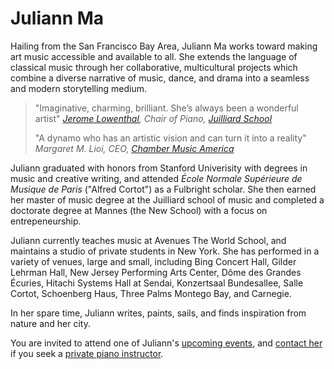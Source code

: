 # Juliann Ma

Hailing from the San Francisco Bay Area, Juliann Ma works toward making art music accessible and available to all.
She extends the language of classical music through her collaborative, multicultural projects which combine a diverse narrative of music, dance, and drama into a seamless and modern storytelling medium.

> "Imaginative, charming, brilliant. She’s always been a wonderful artist"
> <cite><a href="https://en.wikipedia.org/wiki/Jerome_Lowenthal">Jerome Lowenthal</a>, Chair of Piano, <a href="https://www.juilliard.edu/music/faculty/lowenthal-jerome">Juilliard School</a></cite>
>
> "A dynamo who has an artistic vision and can turn it into a reality"
> <cite>Margaret M. Lioi, CEO, <a href="http://www.chamber-music.org/">Chamber Music America</a></cite>

Juliann graduated with honors from Stanford Univerisity with degrees in music and creative writing, and attended _École Normale Supérieure de Musique de Paris_ ("Alfred Cortot") as a Fulbright scholar.
She then earned her master of music degree at the Juilliard school of music
and completed a doctorate degree at Mannes (the New School) with a focus on entrepeneurship.

Juliann currently teaches music at Avenues The World School, and maintains a studio of private students in New York.
She has performed in a variety of venues, large and small, including Bing Concert Hall, Gilder Lehrman Hall, New Jersey Performing Arts Center, Dôme des Grandes Écuries, Hitachi Systems Hall at Sendai, Konzertsaal Bundesallee, Salle Cortot, Schoenberg Haus, Three Palms Montego Bay, and Carnegie.

In her spare time, Juliann writes, paints, sails, and finds inspiration from nature and her city.

You are invited to attend one of Juliann's [upcoming events](#events), and [contact her](#contact) if you seek a [private piano instructor](/lessons).
